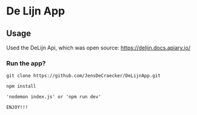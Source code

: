 # De Lijn App

## Usage

  Used the DeLijn Api, which was open source: https://delijn.docs.apiary.io/

### Run the app?

    git clone https://github.com/JensDeCraecker/DeLijnApp.git

    npm install

    'nodemon index.js' or 'npm run dev'

    ENJOY!!!
